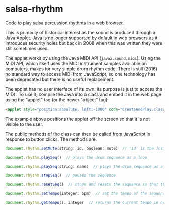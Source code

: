 # salsa-rhythm
Code to play salsa percussion rhythms in a web browser.

This is primarily of historical interest as the sound is produced through a Java Applet. Java is no longer supported by default in web browsers as it introduces security holes but back in 2008 when this was written they were still sometimes used.

The applet works by using the Java MIDI API (``javax.sound.midi``). Using the MIDI API, which itself uses the MIDI instrument samples available on computers, makes for very simple drum rhythm code. There is still (2016) no standard way to access MIDI from JavaScript, so one technology has been deprecated but there is no useful replacement.

The applet has no user interface of its own: its purpose is just to access the MIDI . To use it, compile the Java into a class and embed it in the web page using the "applet" tag (or the newer "object" tag):

```html
<applet style="position:absolute; left:-1000" code="CreateAndPlay.class" height="1" width="1" name="rhythm">
```

The example above positions the applet off the screen so that it is not visible to the user.

The public methods of the class can then be called from JavaScript in response to button clicks. The methods are:

```javascript
document.rhythm.setMute(string: id, boolean: mute)  // 'id' is the instrument name; 'mute' is a boolean

document.rhythm.playSeq()  // plays the drum sequence as a loop

document.rhythm.playSeq(string: name)  // plays the drum sequence as a loop using just the named instrument

document.rhythm.stopSeq()  // pauses the sequence

document.rhythm.resetSeq()  // stops and resets the sequence so that the next time it is played it starts from the beginning

document.rhythm.setTempo(integer: bpm)  // set the tempo of the sequence in beats per minute

document.rhythm.getTempo(): integer  // returns the current tempo in beats per minute
```
